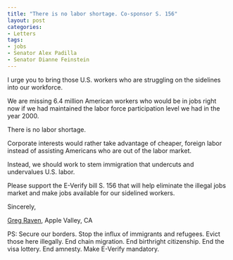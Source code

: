 ```yaml
---
title: "There is no labor shortage. Co-sponsor S. 156"
layout: post
categories:
- Letters
tags:
- jobs
- Senator Alex Padilla
- Senator Dianne Feinstein
---
```


I urge you to bring those U.S. workers who are struggling on the sidelines into our workforce.

We are missing 6.4 million American workers who would be in jobs right now if we had maintained the labor force participation level we had in the year 2000.

There is no labor shortage.

Corporate interests would rather take advantage of cheaper, foreign labor instead of assisting Americans who are out of the labor market.

Instead, we should work to stem immigration that undercuts and undervalues U.S. labor.

Please support the E-Verify bill S. 156 that will help eliminate the illegal jobs market and make jobs available for our sidelined workers.

Sincerely,

[Greg Raven](https://www.gregraven.org/), Apple Valley, CA

PS: Secure our borders. Stop the influx of immigrants and refugees. Evict those here illegally. End chain migration. End birthright citizenship. End the visa lottery. End amnesty. Make E-Verify mandatory.